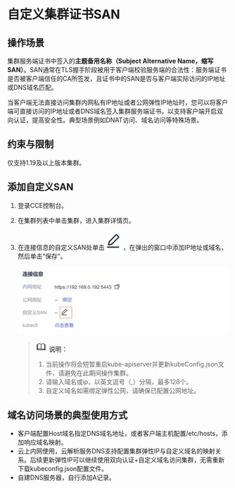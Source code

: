# 自定义集群证书SAN<a name="cce_10_0367"></a>

## 操作场景<a name="section33802116582"></a>

集群服务端证书中签入的**主题备用名称（Subject Alternative Name，缩写SAN）**。SAN通常在TLS握手阶段被用于客户端校验服务端的合法性：服务端证书是否被客户端信任的CA所签发，且证书中的SAN是否与客户端实际访问的IP地址或DNS域名匹配。

当客户端无法直接访问集群内网私有IP地址或者公网弹性IP地址时，您可以将客户端可直接访问的IP地址或者DNS域名签入集群服务端证书，以支持客户端开启双向认证，提高安全性。典型场景例如DNAT访问、域名访问等特殊场景。

## 约束与限制<a name="section1830417304596"></a>

仅支持1.19及以上版本集群。

## 添加自定义SAN<a name="section13739162465410"></a>

1.  登录CCE控制台。
2.  在集群列表中单击集群，进入集群详情页。
3.  在连接信息的自定义SAN处单击![](figures/zh-cn_image_0000001199341268.png)，在弹出的窗口中添加IP地址或域名，然后单击“保存“。

    ![](figures/zh-cn_image_0000001199181280.png)

    >![](public_sys-resources/icon-note.gif) **说明：** 
    >1. 当前操作将会短暂重启kube-apiserver并更新kubeConfig.json文件，请避免在此期间操作集群。
    >2. 请输入域名或ip，以英文逗号（,）分隔，最多128个。
    >3. 自定义域名如需绑定弹性公网，请确保已配置公网地址。


## 域名访问场景的典型使用方式<a name="section1577515244184"></a>

-   客户端配置Host域名指定DNS域名地址，或者客户端主机配置/etc/hosts，添加响应域名映射。
-   云上内网使用，云解析服务DNS支持配置集群弹性IP与自定义域名的映射关系。后续更新弹性IP可以继续使用双向认证+自定义域名访问集群，无需重新下载kubeconfig.json配置文件。
-   自建DNS服务器，自行添加A记录。

